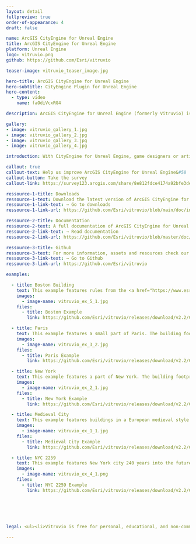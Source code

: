 ```yaml
---
layout: detail
fullpreview: true
order-of-appearance: 4
draft: false

name: ArcGIS CityEngine for Unreal Engine
title: ArcGIS CityEngine for Unreal Engine
platform: Unreal Engine
logo: vitruvio.png
github: https://github.com/Esri/vitruvio

teaser-image: vitruvio_teaser_image.jpg

hero-title: ArcGIS CityEngine for Unreal Engine
hero-subtitle: CityEngine Plugin for Unreal Engine
hero-content:
  - type: video
    name: faOdiVcxRG4

description: ArcGIS CityEngine for Unreal Engine (formerly Vitruvio) is a plugin for Unreal Engine (UE). It enables the use of CityEngine CGA rules for the generation of procedural buildings in the Unreal Editor or at runtime.

gallery:
- image: vitruvio_gallery_1.jpg
- image: vitruvio_gallery_2.jpg
- image: vitruvio_gallery_3.jpg
- image: vitruvio_gallery_4.jpg

introduction: With CityEngine for Unreal Engine, game designers or artists do not have to leave Unreal Engine to make use of the procedural modeling power of CityEngine. The buildings stay procedural all time and artists can change the height, style and appearance of buildings easily with a parametric interface. In addition, buildings can also be generated at runtime.<br/>CityEngine for Unreal Engine requires Rule Packages (RPK) as input, which are authored in CityEngine. An RPK includes assets and a CGA rule file which encodes an architectural style. The download section below provides links to the several RPKs which can be used out-of-the-box. <br/><br/><strong><i>ArcGIS CityEngine for Unreal Engine is free for personal, educational, and non-commercial use. Commercial use requires at least one commercial license of the latest CityEngine version installed in the organization. Redistribution or web service offerings are not allowed unless expressly permitted. Please refer to the licensing section below for more detailed licensing information.</strong></i>

callout: true
callout-text: Help us improve ArcGIS CityEngine for Unreal Engine&#58
callout-button: Take the survey
callout-link: https://survey123.arcgis.com/share/8e812fdce4174a92bfe3deeb8f092d1c

ressource-1-title: Downloads
ressource-1-text: Download the latest version of ArcGIS CityEngine for Unreal Engine here.
ressource-1-link-text: → Go to downloads
ressource-1-link-url: https://github.com/Esri/vitruvio/blob/main/doc/installation.md

ressource-2-title: Documentation
ressource-2-text: A full documentation of ArcGIS CityEngine for Unreal Engine is available on our github repository.
ressource-2-link-text: → Read documentation
ressource-2-link-url: https://github.com/Esri/vitruvio/blob/master/doc/usage.md

ressource-3-title: Github
ressource-3-text: For more information, assets and resources check our Github repository.
ressource-3-link-text: → Go to Github
ressource-3-link-url: https://github.com/Esri/vitruvio

examples:

  - title: Boston Building
    text: This example features rules from the <a href="https://www.esri.com/arcgis-blog/products/city-engine/3d-gis/bring-your-arcgis-cityengine-models-to-life-in-unreal-engine-with-automated-asset-replacements/">Boston Blogpost</a>. It showcases high quality game engine asset replacements in Vitruvio.</br></br>Notes&colon;</br><ul><li>Please make sure to <a href="https://github.com/Esri/vitruvio/blob/master/doc/installation.md">install Vitruvio</a> before running the examples.</li></ul></br></br>Downloads&colon;
    images:
      - image-name: vitruvio_ex_5_1.jpg
    files:
      - title: Boston Example
        link: https://github.com/Esri/vitruvio/releases/download/v2.2/CE_for_UE55_Boston.zip

  - title: Paris
    text: This example features a small part of Paris. The building footprints are exported from CityEngine using <a href="https://doc.arcgis.com/en/cityengine/latest/help/cityengine-help-get-map-data.htm">Get Map Data</a>. Large parts of Paris were re-styled by Haussmann which earned the nickname the "Wall-City", because of continuous balconies running from facade to facade. The latter can be generated by selecting the higher level of detail.</br></br>Notes:</br><ul><li>The rules are from the Paris example of CityEngine.</li><li>Please make sure to <a href="https://github.com/Esri/vitruvio/blob/master/doc/installation.md">install Vitruvio</a> before running the examples.</li></ul></br></br>Downloads&colon;
    images:
      - image-name: vitruvio_ex_3_2.jpg
    files:
      - title: Paris Example
        link: https://github.com/Esri/vitruvio/releases/download/v2.2/CE_for_UE55_Paris.zip

  - title: New York
    text: This example features a part of New York. The building footprints are exported from CityEngine using <a href="https://doc.arcgis.com/en/cityengine/latest/help/cityengine-help-get-map-data.htm">Get Map Data</a>.</br></br>Notes&colon;</br><ul><li>The rules are from the International City example of CityEngine.</li><li>Please make sure to <a href="https://github.com/Esri/vitruvio/blob/master/doc/installation.md">install Vitruvio</a> before running the examples.</li></ul></br></br>Downloads&colon;
    images:
      - image-name: vitruvio_ex_2_1.jpg
    files:
      - title: New York Example
        link: https://github.com/Esri/vitruvio/releases/download/v2.2/CE_for_UE55_NewYork.zip

  - title: Medieval City
    text: This example features buildings in a European medieval style.</br></br>Notes&colon;</br><ul><li>The building rules are from the Medieval City example of CityEngine.</li><li>Please make sure to <a href="https://github.com/Esri/vitruvio/blob/master/doc/installation.md">install Vitruvio</a> before running the examples.</li></ul></br></br>Downloads&colon;
    images:
      - image-name: vitruvio_ex_1_1.jpg
    files:
      - title: Medieval City Example
        link: https://github.com/Esri/vitruvio/releases/download/v2.2/CE_for_UE55_MedievalCity.zip

  - title: NYC 2259
    text: This example features New York city 240 years into the future, inspired by the great 1998 motion picture The Fifth Element.</br></br>Notes&colon;</br><ul><li>The rules are adapted from the NYC2259 example of CityEngine.</li><li>The rules assign custom Unreal Materials to the building facades which can be found in the Content/Materials folder.</li><li>Please make sure to <a href="https://github.com/Esri/vitruvio/blob/master/doc/installation.md">install Vitruvio</a> before running the examples.</li></ul></br></br>Downloads&colon;
    images:
      - image-name: vitruvio_ex_4_1.png
    files:
      - title: NYC 2259 Example
        link: https://github.com/Esri/vitruvio/releases/download/v2.2/CE_for_UE55_NYC2259.zip






legal: <ul><li>Vitruvio is free for personal, educational, and non-commercial use. Commercial use requires at least one commercial license of the latest CityEngine version installed in the organization. Redistribution or web service offerings are not allowed unless expressly permitted.</li><li>Vitruvio is under the same license as the included <a href="./cityenginesdk#legal-section">CityEngine SDK</a>.</li><li>All content in the "Examples" directory/section is licensed under the APACHE 2.0 license. You may obtain a copy of this license at <a href="https://www.apache.org/licenses/LICENSE-2.0" target="_blank">https://www.apache.org/licenses/LICENSE-2.0</a>.</li><li>For questions or enquiries, please contact <a href= "mailto:cityengine-info@esri.com">cityengine-info@esri.com</a></li></ul>

---
```

